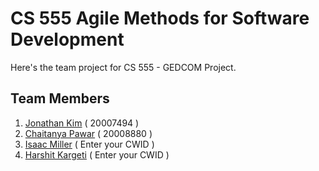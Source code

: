 # CS 555 Agile Methods for Software Development

Here's the team project for CS 555 - GEDCOM Project. 

## Team Members

1. [Jonathan Kim](https://github.com/jonathandkim96) ( 20007494 )
2. [Chaitanya Pawar](https://github.com/Chaitanyap22) ( 20008880 )
3. [Isaac Miller](https://chaitanyap.netlify.app) ( Enter your CWID )
4. [Harshit Kargeti](https://chaitanyap.netlify.app) ( Enter your CWID )
